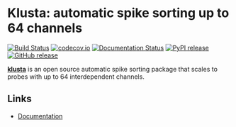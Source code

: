 # Klusta: automatic spike sorting up to 64 channels

[![Build Status](https://img.shields.io/travis/kwikteam/klusta.svg)](https://travis-ci.org/kwikteam/klusta)
[![codecov.io](https://img.shields.io/codecov/c/github/kwikteam/klusta.svg)](http://codecov.io/github/kwikteam/klusta?branch=master)
[![Documentation Status](https://readthedocs.org/projects/klusta/badge/?version=latest)](http://klusta.readthedocs.org/en/latest/)
[![PyPI release](https://img.shields.io/pypi/v/klusta.svg)](https://pypi.python.org/pypi/klusta)
[![GitHub release](https://img.shields.io/github/release/kwikteam/klusta.svg)](https://github.com/kwikteam/klusta/releases/latest)

[**klusta**](https://github.com/kwikteam/klusta) is an open source automatic spike sorting package that scales to probes with up to 64 interdependent channels.

## Links

* [Documentation](http://klusta.readthedocs.org/en/latest/)
